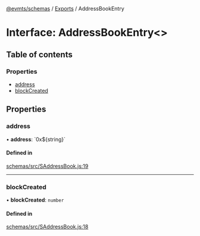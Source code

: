 [@evmts/schemas](../README.md) / [Exports](../modules.md) / AddressBookEntry

# Interface: AddressBookEntry<\>

## Table of contents

### Properties

- [address](AddressBookEntry.md#address)
- [blockCreated](AddressBookEntry.md#blockcreated)

## Properties

### address

• **address**: \`0x${string}\`

#### Defined in

[schemas/src/SAddressBook.js:19](https://github.com/evmts/evmts-monorepo/blob/fb5c4520/schemas/src/SAddressBook.js#L19)

___

### blockCreated

• **blockCreated**: `number`

#### Defined in

[schemas/src/SAddressBook.js:18](https://github.com/evmts/evmts-monorepo/blob/fb5c4520/schemas/src/SAddressBook.js#L18)
